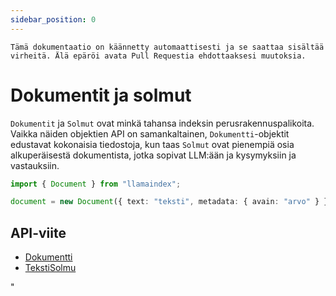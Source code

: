 ```yaml
---
sidebar_position: 0
---
```


`Tämä dokumentaatio on käännetty automaattisesti ja se saattaa sisältää virheitä. Älä epäröi avata Pull Requestia ehdottaaksesi muutoksia.`

# Dokumentit ja solmut

`Dokumentit` ja `Solmut` ovat minkä tahansa indeksin perusrakennuspalikoita. Vaikka näiden objektien API on samankaltainen, `Dokumentti`-objektit edustavat kokonaisia tiedostoja, kun taas `Solmut` ovat pienempiä osia alkuperäisestä dokumentista, jotka sopivat LLM:ään ja kysymyksiin ja vastauksiin.

```typescript
import { Document } from "llamaindex";

document = new Document({ text: "teksti", metadata: { avain: "arvo" } });
```

## API-viite

- [Dokumentti](../../api/classes/Document.md)
- [TekstiSolmu](../../api/classes/TextNode.md)

"
